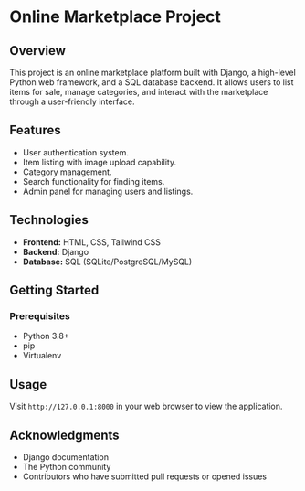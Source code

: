 # Online Marketplace Project

## Overview

This project is an online marketplace platform built with Django, a high-level Python web framework, and a SQL database backend. It allows users to list items for sale, manage categories, and interact with the marketplace through a user-friendly interface.

## Features

- User authentication system.
- Item listing with image upload capability.
- Category management.
- Search functionality for finding items.
- Admin panel for managing users and listings.

## Technologies

- **Frontend:** HTML, CSS, Tailwind CSS
- **Backend:** Django
- **Database:** SQL (SQLite/PostgreSQL/MySQL)

## Getting Started

### Prerequisites

- Python 3.8+
- pip
- Virtualenv 

## Usage

Visit `http://127.0.0.1:8000` in your web browser to view the application.

## Acknowledgments

- Django documentation
- The Python community
- Contributors who have submitted pull requests or opened issues